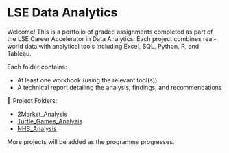 # LSE Data Analytics
Welcome! This is a portfolio of graded assignments completed as part of the LSE Career Accelerator in Data Analytics. Each project combines real-world data with analytical tools including Excel, SQL, Python, R, and Tableau.

Each folder contains:
- At least one workbook (using the relevant tool(s))
- A technical report detailing the analysis, findings, and recommendations

📂 Project Folders:
- [2Market_Analysis](./2Market_Analysis)
- [Turtle_Games_Analysis](./Turtle_Games_Analysis)
- [NHS_Analysis](./NHS_Analysis)

More projects will be added as the programme progresses.
